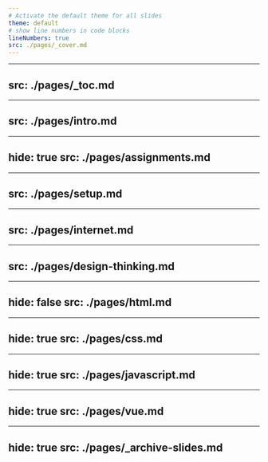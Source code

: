 ```yaml
---
# Activate the default theme for all slides
theme: default
# show line numbers in code blocks
lineNumbers: true
src: ./pages/_cover.md
---
```


---
src: ./pages/_toc.md
---

---
src: ./pages/intro.md
---

---
hide: true
src: ./pages/assignments.md
---

---
src: ./pages/setup.md
---

---
src: ./pages/internet.md
---

---
src: ./pages/design-thinking.md
---

---
hide: false
src: ./pages/html.md
---

---
hide: true
src: ./pages/css.md
---

---
hide: true
src: ./pages/javascript.md
---

---
hide: true
src: ./pages/vue.md
---

---
hide: true
src: ./pages/_archive-slides.md
---